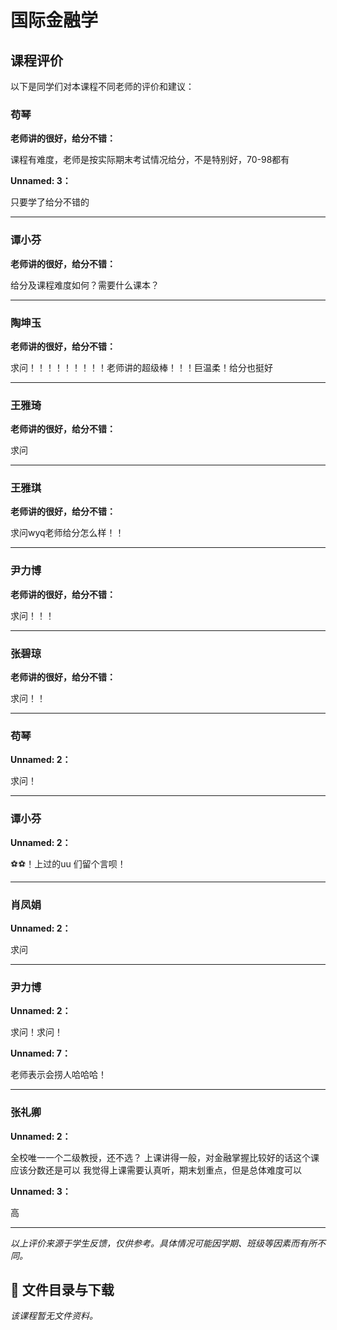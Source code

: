 # 国际金融学

## 课程评价

以下是同学们对本课程不同老师的评价和建议：

### 苟琴

**老师讲的很好，给分不错：**

课程有难度，老师是按实际期末考试情况给分，不是特别好，70-98都有

**Unnamed: 3：**

只要学了给分不错的

---

### 谭小芬

**老师讲的很好，给分不错：**

给分及课程难度如何？需要什么课本？

---

### 陶坤玉

**老师讲的很好，给分不错：**

求问！！！！！！！！！老师讲的超级棒！！！巨温柔！给分也挺好

---

### 王雅琦

**老师讲的很好，给分不错：**

求问

---

### 王雅琪

**老师讲的很好，给分不错：**

求问wyq老师给分怎么样！！

---

### 尹力博

**老师讲的很好，给分不错：**

求问！！！

---

### 张碧琼

**老师讲的很好，给分不错：**

求问！！

---

### 苟琴

**Unnamed: 2：**

求问！

---

### 谭小芬

**Unnamed: 2：**

⚽️⚽️！上过的uu 们留个言呗！

---

### 肖凤娟

**Unnamed: 2：**

求问

---

### 尹力博

**Unnamed: 2：**

求问！求问！

**Unnamed: 7：**

老师表示会捞人哈哈哈！

---

### 张礼卿

**Unnamed: 2：**

全校唯一一个二级教授，还不选？ 上课讲得一般，对金融掌握比较好的话这个课应该分数还是可以 我觉得上课需要认真听，期末划重点，但是总体难度可以

**Unnamed: 3：**

高

---

*以上评价来源于学生反馈，仅供参考。具体情况可能因学期、班级等因素而有所不同。*
## 📄 文件目录与下载

_该课程暂无文件资料。_
